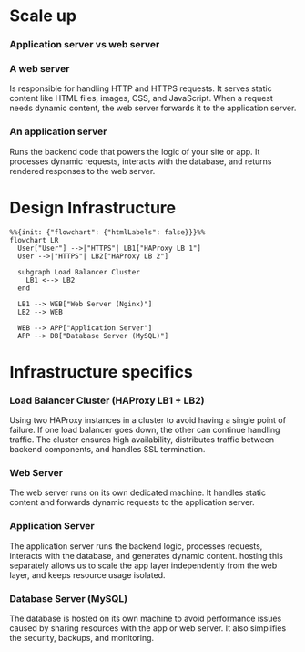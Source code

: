# Scale up

### Application server vs web server

### A web server
Is responsible for handling HTTP and HTTPS requests. It serves static content like HTML files, images, CSS, and JavaScript. When a request needs dynamic content, the web server forwards it to the application server.

### An application server
 Runs the backend code that powers the logic of your site or app. It processes dynamic requests, interacts with the database, and returns rendered responses to the web server.

# Design Infrastructure
```mermaid
%%{init: {"flowchart": {"htmlLabels": false}}}%%
flowchart LR
  User["User"] -->|"HTTPS"| LB1["HAProxy LB 1"]
  User -->|"HTTPS"| LB2["HAProxy LB 2"]

  subgraph Load Balancer Cluster
    LB1 <--> LB2
  end

  LB1 --> WEB["Web Server (Nginx)"]
  LB2 --> WEB

  WEB --> APP["Application Server"]
  APP --> DB["Database Server (MySQL)"]
```
# Infrastructure specifics

### Load Balancer Cluster (HAProxy LB1 + LB2)

Using two HAProxy instances in a cluster to avoid having a single point of failure. If one load balancer goes down, the other can continue handling traffic. The cluster ensures high availability, distributes traffic between backend components, and handles SSL termination.

### Web Server

The web server runs on its own dedicated machine. It handles static content and forwards dynamic requests to the application server.
### Application Server

The application server runs the backend logic, processes requests, interacts with the database, and generates dynamic content. hosting this separately allows us to scale the app layer independently from the web layer, and keeps resource usage isolated.

### Database Server (MySQL)

The database is hosted on its own machine to avoid performance issues caused by sharing resources with the app or web server. It also simplifies the security, backups, and monitoring.
